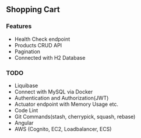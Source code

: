 ## Shopping Cart


### Features
- Health Check endpoint
- Products CRUD API
- Pagination
- Connected with H2 Database

### TODO
- Liquibase
- Connect with MySQL via Docker
- Authentication and Authorization(JWT)
- Actuator endpoint with Memory Usage etc.
- Code Lint
- Git Commands(stash, cherrypick, squash, rebase)
- Angular
- AWS (Cognito, EC2, Loadbalancer, ECS)